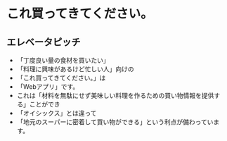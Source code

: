 # これ買ってきてください。

## エレベータピッチ
- 「丁度良い量の食材を買いたい」
- 「料理に興味があるけど忙しい人」向けの
- 「これ買ってきてください。」は
- 「Webアプリ」です。
- これは「材料を無駄にせず美味しい料理を作るための買い物情報を提供する」ことができ
- 「オイシックス」とは違って
- 「地元のスーパーに密着して買い物ができる」という利点が備わっています。
